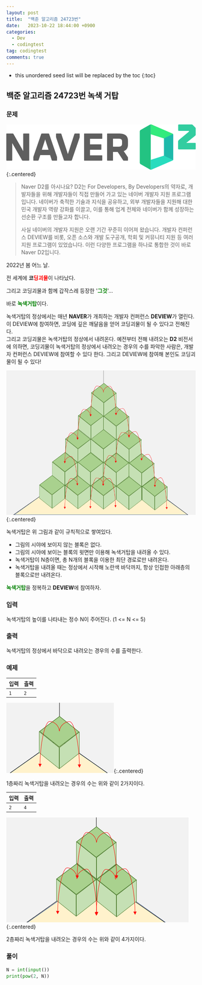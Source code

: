 ```yaml
---
layout: post
title:  "백준 알고리즘 24723번"
date:   2023-10-22 18:44:00 +0900
categories:
  - Dev
  - codingtest
tag: codingtest
comments: true
---
```


* this unordered seed list will be replaced by the toc
{:toc}

## 백준 알고리즘 24723번 녹색 거탑

### 문제

![Naver D2](../../assets/img/python/baekjoon_24723.png){:.centered}

> Naver D2를 아시나요? D2는 For Developers, By Developers의 약자로, 개발자들을 위해 개발자들이 직접 만들어 가고 있는 네이버 개발자 지원 프로그램입니다. 네이버가 축적한 기술과 지식을 공유하고, 외부 개발자들을 지원해 대한민국 개발자 역량 강화를 이끌고, 이를 통해 업계 전체와 네이버가 함께 성장하는 선순환 구조를 만들고자 합니다.  
>
> 사실 네이버의 개발자 지원은 오랜 기간 꾸준히 이어져 왔습니다. 개발자 컨퍼런스 DEVIEW를 비롯, 오픈 소스와 개발 도구공개, 학회 및 커뮤니티 지원 등 여러 지원 프로그램이 있었습니다. 이런 다양한 프로그램을 하나로 통합한 것이 바로 Naver D2입니다.

2022년 봄 어느 날.

전 세계에 **코**<span style="color: red; font-weight: bold">딩괴물</span>이 나타났다.

그리고 코딩괴물과 함께 갑작스레 등장한 '<span style="color: green; font-weight: bold">그것</span>'...

바로 <span style="color:green; font-weight: bold">녹색거탑</span>이다.

녹색거탑의 정상에서는 매년 **NAVER**가 개최하는 개발자 컨퍼런스 **DEVIEW**가 열린다. 이 DEVIEW에 참여하면, 코딩에 깊은 깨달음을 얻어 코딩괴물이 될 수 있다고 전해진다.  
그리고 코딩괴물은 녹색거탑의 정상에서 내려온다. 예전부터 전해 내려오는 **D2** 비전서에 의하면, 코딩괴물이 녹색거탑의 정상에서 내려오는 경우의 수를 파악한 사람은, 개발자 컨퍼런스 DEVIEW에 참여할 수 있다 한다. 그리고 DEVIEW에 참여해 본인도 코딩괴물이 될 수 있다!

![녹색거탑](../../assets/img/python/baekjoon_24723_2.png){:.centered}

녹색거탑은 위 그림과 같이 규칙적으로 쌓여있다.

- 그림의 시야에 보이지 않는 블록은 없다.
- 그림의 시야에 보이는 블록의 윗면만 이용해 녹색거탑을 내려올 수 있다.
- 녹색거탑이 N층이면, 총 N개의 블록을 이용한 최단 경로로만 내려온다.
- 녹색거탑을 내려올 때는 정상에서 시작해 노란색 바닥까지, 항상 인접한 아래층의 블록으로만 내려온다.

<span style="color: green; font-weight: bold">녹색거탑</span>을 정복하고 **DEVIEW**에 참여하자.

### 입력

녹색거탑의 높이를 나타내는 정수 N이 주어진다. (1 <= N <= 5)

### 출력

녹색거탑의 정상에서 바닥으로 내려오는 경우의 수를 출력한다.

### 예제

| 입력 | 출력 |
| --- | --- |
| `1` | `2` |

![녹색거탑 예제1](../../assets/img/python/baekjoon_24723_3.png){:.centered}

1층짜리 녹색거탑을 내려오는 경우의 수는 위와 같이 2가지이다.

| 입력 | 출력 |
| --- | --- |
| `2` | `4` |

![녹색거탑 예제2](../../assets/img/python/baekjoon_24723_4.png){:.centered}

2층짜리 녹색거탑을 내려오는 경우의 수는 위와 같이 4가지이다.

### 풀이

```py
N = int(input())
print(pow(2, N))
```